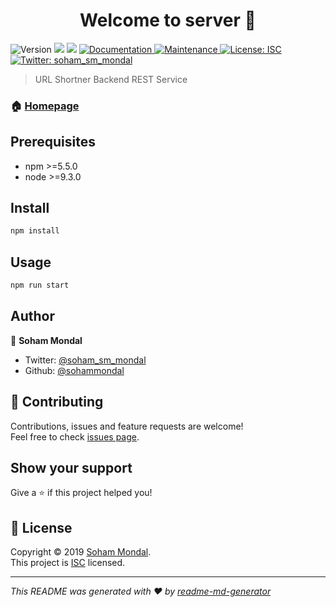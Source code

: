 <h1 align="center">Welcome to server 👋</h1>
<p>
  <img alt="Version" src="https://img.shields.io/npm/v/server.svg">
  <img src="https://img.shields.io/badge/npm-%3E%3D5.5.0-blue.svg" />
  <img src="https://img.shields.io/badge/node-%3E%3D9.3.0-blue.svg" />
  <a href="https://github.com/sohammondal/url_shortner#readme">
    <img alt="Documentation" src="https://img.shields.io/badge/documentation-yes-brightgreen.svg" target="_blank" />
  </a>
  <a href="https://github.com/sohammondal/url_shortner/graphs/commit-activity">
    <img alt="Maintenance" src="https://img.shields.io/badge/Maintained%3F-yes-green.svg" target="_blank" />
  </a>
  <a href="https://github.com/sohammondal/url_shortner/blob/master/LICENSE">
    <img alt="License: ISC" src="https://img.shields.io/badge/License-ISC-yellow.svg" target="_blank" />
  </a>
  <a href="https://twitter.com/soham_sm_mondal">
    <img alt="Twitter: soham_sm_mondal" src="https://img.shields.io/twitter/follow/soham_sm_mondal.svg?style=social" target="_blank" />
  </a>
</p>

> URL Shortner Backend REST Service

### 🏠 [Homepage](https://github.com/sohammondal/url_shortner#readme)

## Prerequisites

- npm >=5.5.0
- node >=9.3.0

## Install

```sh
npm install
```

## Usage

```sh
npm run start
```

## Author

👤 **Soham Mondal**

* Twitter: [@soham_sm_mondal](https://twitter.com/soham_sm_mondal)
* Github: [@sohammondal](https://github.com/sohammondal)

## 🤝 Contributing

Contributions, issues and feature requests are welcome!<br />Feel free to check [issues page](https://github.com/sohammondal/url_shortner/issues).

## Show your support

Give a ⭐️ if this project helped you!

## 📝 License

Copyright © 2019 [Soham Mondal](https://github.com/sohammondal).<br />
This project is [ISC](https://github.com/sohammondal/url_shortner/blob/master/LICENSE) licensed.

***
_This README was generated with ❤️ by [readme-md-generator](https://github.com/kefranabg/readme-md-generator)_